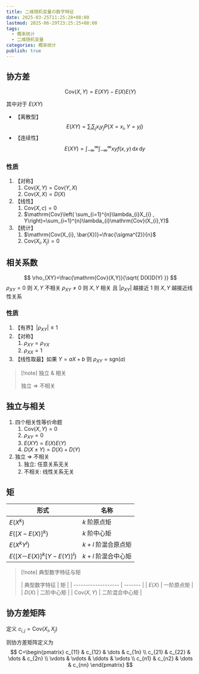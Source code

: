 ```yaml
---
title: 二维随机变量の数字特征
date: 2025-03-25T11:25:28+08:00
lastmod: 2025-06-29T23:25:25+08:00
tags:
  - 概率统计
  - 二维随机变量
categories: 概率统计
publish: true
---
```


## 协方差

$$
\mathrm{Cov}(X,Y)=E(XY)-E(X)E(Y)
$$

其中对于 $E(XY)$
- 【离散型】$$E(XY)=\sum_{i} \sum_{j} x_{i} y_{j} P\left\{ X=x_{i}, Y=y{j} \right\}$$
- 【连续性】$$E(XY)=\int_{-\infty}^{\infty} \int_{-\infty}^{\infty} xyf(x,y) \, \mathrm{d}x  \, \mathrm{d}y $$
### 性质

1. 【对称】
	1. $\mathrm{Cov}(X,Y)=\mathrm{Cov}(Y,X)$
	2. $\mathrm{Cov}(X,X)=D(X)$
2. 【线性】
	1. $\mathrm{Cov}(X,c)=0$
	2. $\mathrm{Cov}\left( \sum_{i=1}^{n}\lambda_{i}X_{i} , Y\right)=\sum_{i=1}^{n}\lambda_{i}\mathrm{Cov}(X_{i},Y)$
3. 【统计】
	1. $\mathrm{Cov(X_{i}, \bar{X})}=\frac{\sigma^{2}}{n}$
	2. $\mathrm{Cov}(X_{i},X_{{j}})=0$

## 相关系数

$$
\rho_{XY}=\frac{\mathrm{Cov}(X,Y)}{\sqrt{ D(X)D(Y) }}
$$
$\rho_{XY} = 0$ 则 $X,Y$ 不相关
$\rho_{XY} \ne 0$ 则 $X,Y$ 相关
	且 $\left| \rho_{XY} \right|$ 越接近 $1$ 则 $X,Y$ 越接近线性关系

### 性质

1. 【有界】$\left| \rho_{XY} \right| \le 1$
2. 【对称】
	1. $\rho_{XY}=\rho_{YX}$
	2. $\rho_{XX}=1$
3. 【线性取最】如果 $Y=aX+b$ 则 $\rho_{XY}=\mathrm{sgn}(a)$

>[!note] 独立 & 相关
>
>独立 $\Rightarrow$ 不相关

## 独立与相关

1. 四个相关性等价命题
	1. $\mathrm{Cov}(X,Y)=0$
	2. $\rho_{XY}=0$
	3. $E(XY)=E(X)E(Y)$
	4. $D(X\pm Y)=D(X)+D(Y)$
2. 独立 $\Rightarrow$ 不相关
	1. 独立: 任意关系无关
	2. 不相关: 线性关系无关

## 矩

| 形式                                                               | 名称           |
| ---------------------------------------------------------------- | ------------ |
| $E(X^{k})$                                                       | $k$ 阶原点矩     |
| $E\left\{\left[X-E(X)\right]^{k}\right\}$                        | $k$ 阶中心矩     |
| $E(X^{k}Y^{l})$                                                  | $k+l$ 阶混合原点矩 |
| $E\left\{\left[X－E(X)\right]^{k}\left[Y-E(Y)\right]^{l}\right\}$ | $k+l$ 阶混合中心矩 |
>[!note] 典型数字特征与矩
>
> | 典型数字特征              | 矩       |
| ------------------- | ------- |
| $E(X)$              | 一阶原点矩   |
| $D(X)$              | 二阶中心矩   |
| $\mathrm{Cov}(X,Y)$ | 二阶混合中心矩 |

## 协方差矩阵

定义 $c_{i,j}=\mathrm{Cov}(X_{i},X_{j})$

则协方差矩阵定义为
$$
C=\begin{pmatrix}
c_{11} & c_{12} & \dots & c_{1n} \\
c_{21} & c_{22} & \dots & c_{2n} \\
\vdots & \vdots & \ddots & \vdots \\
c_{n1} & c_{n2} & \dots & c_{nn}
\end{pmatrix}
$$
